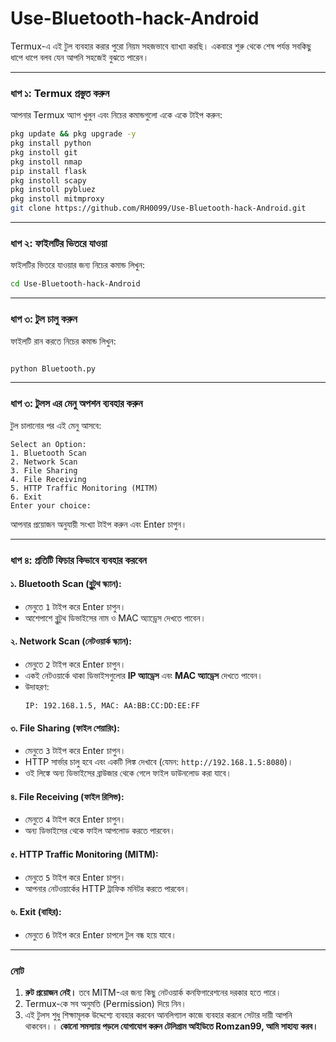 # Use-Bluetooth-hack-Android

Termux-এ এই টুল ব্যবহার করার পুরো নিয়ম সহজভাবে ব্যাখ্যা করছি। একবারে শুরু থেকে শেষ পর্যন্ত সবকিছু ধাপে ধাপে বলব যেন আপনি সহজেই বুঝতে পারেন।  

---

### **ধাপ ১: Termux প্রস্তুত করুন**  
আপনার Termux অ্যাপ খুলুন এবং নিচের কমান্ডগুলো একে একে টাইপ করুন:  

```bash
pkg update && pkg upgrade -y
pkg install python
pkg instoll git
pkg instoll nmap
pip install flask
pkg instoll scapy
pkg instoll pybluez
pkg instoll mitmproxy
git clone https://github.com/RH0099/Use-Bluetooth-hack-Android.git
```

---

### **ধাপ ২: ফাইলটির ভিতরে যাওয়া**  
 ফাইলটির ভিতরে যাওয়ার জন্য নিচের কমান্ড লিখুন:  

```bash
cd Use-Bluetooth-hack-Android
```
---

### **ধাপ ৩: টুল চালু করুন**  
ফাইলটি রান করতে নিচের কমান্ড লিখুন:  

```bash

python Bluetooth.py

```
---

### **ধাপ ৩: টুলস এর মেনু অপশন ব্যবহার করুন**  
টুল চালানোর পর এই মেনু আসবে:  

```
Select an Option:
1. Bluetooth Scan
2. Network Scan
3. File Sharing
4. File Receiving
5. HTTP Traffic Monitoring (MITM)
6. Exit
Enter your choice:
```

আপনার প্রয়োজন অনুযায়ী সংখ্যা টাইপ করুন এবং Enter চাপুন।  

---

### **ধাপ ৪: প্রতিটি ফিচার কিভাবে ব্যবহার করবেন**  

#### **১. Bluetooth Scan (ব্লুটুথ স্ক্যান):**  
- মেনুতে `1` টাইপ করে Enter চাপুন।  
- আশেপাশে ব্লুটুথ ডিভাইসের নাম ও MAC অ্যাড্রেস দেখতে পাবেন।  

#### **২. Network Scan (নেটওয়ার্ক স্ক্যান):**  
- মেনুতে `2` টাইপ করে Enter চাপুন।  
- একই নেটওয়ার্কে থাকা ডিভাইসগুলোর **IP অ্যাড্রেস** এবং **MAC অ্যাড্রেস** দেখতে পাবেন।  
- উদাহরণ:
  ```
  IP: 192.168.1.5, MAC: AA:BB:CC:DD:EE:FF
  ```

#### **৩. File Sharing (ফাইল শেয়ারিং):**  
- মেনুতে `3` টাইপ করে Enter চাপুন।  
- HTTP সার্ভার চালু হবে এবং একটি লিঙ্ক দেখাবে (যেমন: `http://192.168.1.5:8080`)।  
- ওই লিঙ্কে অন্য ডিভাইসের ব্রাউজার থেকে গেলে ফাইল ডাউনলোড করা যাবে।  

#### **৪. File Receiving (ফাইল রিসিভ):**  
- মেনুতে `4` টাইপ করে Enter চাপুন।  
- অন্য ডিভাইসের থেকে ফাইল আপলোড করতে পারবেন।  

#### **৫. HTTP Traffic Monitoring (MITM):**  
- মেনুতে `5` টাইপ করে Enter চাপুন।  
- আপনার নেটওয়ার্কের HTTP ট্রাফিক মনিটর করতে পারবেন।  

#### **৬. Exit (বাহির):**  
- মেনুতে `6` টাইপ করে Enter চাপলে টুল বন্ধ হয়ে যাবে।  

---

### **নোট**  
1. **রুট প্রয়োজন নেই।** তবে MITM-এর জন্য কিছু নেটওয়ার্ক কনফিগারেশনের দরকার হতে পারে।  
2. Termux-কে সব অনুমতি (Permission) দিয়ে নিন।
3. এই টুলস শুধু শিক্ষামূলক উদ্দেশ্যে ব্যবহার করবেন আনলিগ্যাল কাজে ব্যবহার করলে সেটার দায়ী আপনি থাকবেন।।
    **কোনো সমস্যায় পড়লে যোগাযোগ করুন টেলিগ্রাম আইডিতে Romzan99, আমি সাহায্য করব।**
